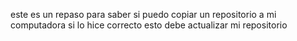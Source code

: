 este es un repaso para saber si puedo copiar un repositorio a mi computadora
si lo hice correcto esto debe actualizar mi repositorio

